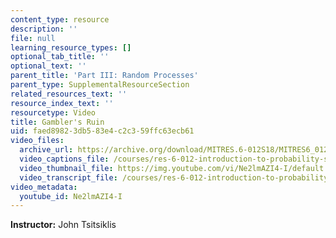 ```yaml
---
content_type: resource
description: ''
file: null
learning_resource_types: []
optional_tab_title: ''
optional_text: ''
parent_title: 'Part III: Random Processes'
parent_type: SupplementalResourceSection
related_resources_text: ''
resource_index_text: ''
resourcetype: Video
title: Gambler's Ruin
uid: faed8982-3db5-83e4-c2c3-59ffc63ecb61
video_files:
  archive_url: https://archive.org/download/MITRES.6-012S18/MITRES6_012S18_L26-09_300k.mp4
  video_captions_file: /courses/res-6-012-introduction-to-probability-spring-2018/a8bafa9c69835d3b80130881e7da1a09_Ne2lmAZI4-I.vtt
  video_thumbnail_file: https://img.youtube.com/vi/Ne2lmAZI4-I/default.jpg
  video_transcript_file: /courses/res-6-012-introduction-to-probability-spring-2018/cde905a8cd7e53529c4fe999b70790fa_Ne2lmAZI4-I.pdf
video_metadata:
  youtube_id: Ne2lmAZI4-I
---
```


**Instructor:** John Tsitsiklis